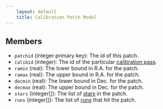 ```yaml
---
    layout: default
    title: Calibration Patch Model
---
```


Members
-------

* `patchid` (integer primary key): The id of this patch.
* `calibid` (integer): The id of the particular [calibration
  pass](/models/calibruns).
* `ramin` (real): The lower bound in R.A. for the patch.
* `ramax` (real): The upper bound in R.A. for the patch.
* `decmin` (real): The lower bound in Dec. for the patch.
* `decmax` (real): The upper bound in Dec. for the patch.
* `stars` (integer\[\]): The list of [stars](/models/stars) in the patch.
* `runs` (integer\[\]): The list of [runs](/models/runs) that hit the patch.
